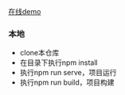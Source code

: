 [在线demo](https://weiz999.xyz/todos/)

### 本地
+ clone本仓库
+ 在目录下执行npm install
+ 执行npm run serve，项目运行
+ 执行npm run build，项目构建






